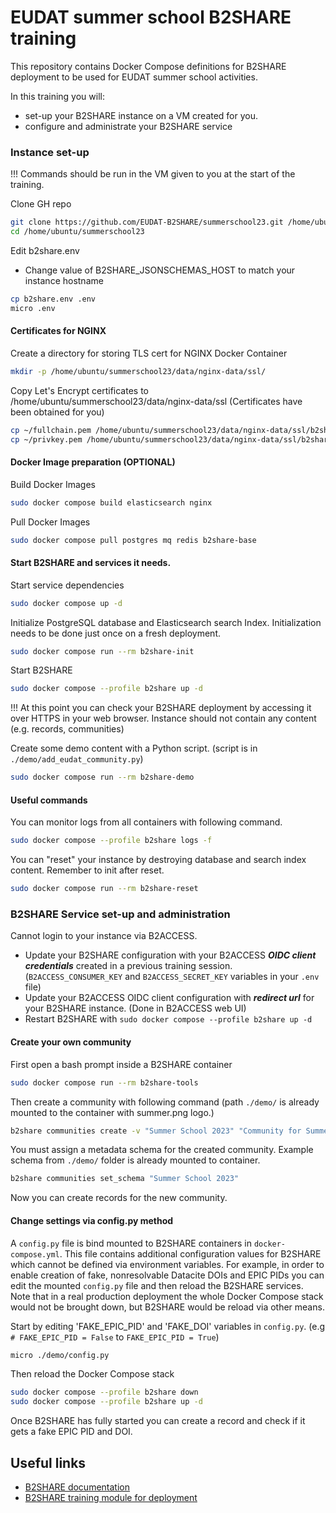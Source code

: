 # EUDAT summer school B2SHARE training
This repository contains Docker Compose definitions for B2SHARE deployment to be used for EUDAT summer school activities.

In this training you will:
- set-up your B2SHARE instance on a VM created for you.
- configure and administrate your B2SHARE service

### Instance set-up

!!! Commands should be run in the VM given to you at the start of the training.

Clone GH repo
``` bash
git clone https://github.com/EUDAT-B2SHARE/summerschool23.git /home/ubuntu/summerschool23
cd /home/ubuntu/summerschool23
```

Edit b2share.env
- Change value of B2SHARE_JSONSCHEMAS_HOST to match your instance hostname
``` bash
cp b2share.env .env
micro .env
```

#### Certificates for NGINX

Create a directory for storing TLS cert for  NGINX Docker Container
``` bash
mkdir -p /home/ubuntu/summerschool23/data/nginx-data/ssl/
```

Copy Let's Encrypt certificates to /home/ubuntu/summerschool23/data/nginx-data/ssl
(Certificates have been obtained for you)
``` bash
cp ~/fullchain.pem /home/ubuntu/summerschool23/data/nginx-data/ssl/b2share.crt
cp ~/privkey.pem /home/ubuntu/summerschool23/data/nginx-data/ssl/b2share.key
```

#### Docker Image preparation (OPTIONAL)

Build Docker Images
```bash
sudo docker compose build elasticsearch nginx
```

Pull Docker Images
``` bash
sudo docker compose pull postgres mq redis b2share-base
```

#### Start B2SHARE and services it needs.

Start service dependencies
``` bash
sudo docker compose up -d
```

Initialize PostgreSQL database and Elasticsearch search Index.
Initialization needs to be done just once on a fresh deployment.
``` bash
sudo docker compose run --rm b2share-init
```

Start B2SHARE
```bash
sudo docker compose --profile b2share up -d
```

!!! At this point you can check your B2SHARE deployment by accessing it over HTTPS in your web browser.
Instance should not contain any content (e.g. records, communities)

Create some demo content with a Python script.
(script is in `./demo/add_eudat_community.py`)
```bash
sudo docker compose run --rm b2share-demo
```

#### Useful commands

You can monitor logs from all containers with following command.
```bash
sudo docker compose --profile b2share logs -f
```

You can "reset" your instance by destroying database and search index content.
Remember to init after reset.
```bash
sudo docker compose run --rm b2share-reset
```


### B2SHARE Service set-up and administration

Cannot login to your instance via B2ACCESS.
- Update your B2SHARE configuration with your B2ACCESS ***OIDC client credentials*** created in a previous training session.
  (`B2ACCESS_CONSUMER_KEY` and `B2ACCESS_SECRET_KEY` variables in your `.env` file)
- Update your B2ACCESS OIDC client configuration with ***redirect url*** for your B2SHARE instance.
  (Done in B2ACCESS web UI)
- Restart B2SHARE with `sudo docker compose --profile b2share up -d`

#### Create your own community

First open a bash prompt inside a B2SHARE container
```bash
sudo docker compose run --rm b2share-tools
```

Then create a community with following command
(path `./demo/` is already mounted to the container with summer.png logo.)
```bash 
b2share communities create -v "Summer School 2023" "Community for Summer School 2023" "/eudat/b2share/webui/app/img/communities/summer.png"
```

You must assign a metadata schema for the created community.
Example schema from `./demo/` folder is already mounted to container.
```bash
b2share communities set_schema "Summer School 2023"
```

Now you can create records for the new community.

#### Change settings via config.py method

A `config.py` file is bind mounted to B2SHARE containers in `docker-compose.yml`.
This file contains additional configuration values for B2SHARE which cannot be defined via environment variables.
For example, in order to enable creation of fake, nonresolvable Datacite DOIs and EPIC PIDs you can edit the mounted `config.py` file and then reload the B2SHARE services. Note that in a real production deployment the whole Docker Compose stack would not be brought down, but B2SHARE would be reload via other means.

Start by editing 'FAKE_EPIC_PID' and 'FAKE_DOI' variables in `config.py`.
(e.g `# FAKE_EPIC_PID = False` to `FAKE_EPIC_PID = True`)
```bash
micro ./demo/config.py
```

Then reload the Docker Compose stack
```bash
sudo docker compose --profile b2share down
sudo docker compose --profile b2share up -d
```

Once B2SHARE has fully started you can create a record and check if it gets a fake EPIC PID and DOI.


## Useful links

 * [B2SHARE documentation](https://docs.eudat.eu/b2share)
 * [B2SHARE training module for deployment](https://github.com/EUDAT-Training/B2SHARE-Training/tree/master/deploy)
